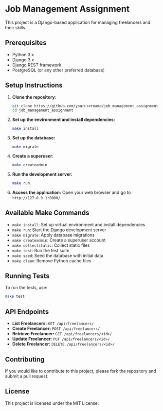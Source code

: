 # Job Management Assignment

This project is a Django-based application for managing freelancers and their skills.

## Prerequisites

- Python 3.x
- Django 3.x
- Django REST framework
- PostgreSQL (or any other preferred database)

## Setup Instructions

1. **Clone the repository:**

   ```bash
   git clone https://github.com/yourusername/job_management_assignment.git
   cd job_management_assignment
   ```

2. **Set up the environment and install dependencies:**

   ```bash
   make install
   ```

3. **Set up the database:**

   ```bash
   make migrate
   ```

4. **Create a superuser:**

   ```bash
   make createadmin
   ```

5. **Run the development server:**

   ```bash
   make run
   ```

6. **Access the application:**
   Open your web browser and go to `http://127.0.0.1:8000/`.

## Available Make Commands

- `make install`: Set up virtual environment and install dependencies
- `make run`: Start the Django development server
- `make migrate`: Apply database migrations
- `make createadmin`: Create a superuser account
- `make collectstatic`: Collect static files
- `make test`: Run the test suite
- `make seed`: Seed the database with initial data
- `make clean`: Remove Python cache files

## Running Tests

To run the tests, use:

```bash
make test
```

## API Endpoints

- **List Freelancers:** `GET /api/freelancers/`
- **Create Freelancer:** `POST /api/freelancers/`
- **Retrieve Freelancer:** `GET /api/freelancers/<id>/`
- **Update Freelancer:** `PUT /api/freelancers/<id>/`
- **Delete Freelancer:** `DELETE /api/freelancers/<id>/`

## Contributing

If you would like to contribute to this project, please fork the repository and submit a pull request.

## License

This project is licensed under the MIT License.
